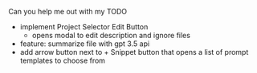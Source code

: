 Can you help me out with my TODO

- implement Project Selector Edit Button
  - opens modal to edit description and ignore files
- feature: summarize file with gpt 3.5 api
- add arrow button next to + Snippet button that opens a list of prompt templates to choose from
